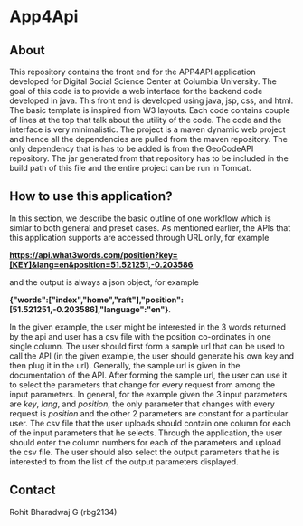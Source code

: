 # App4Api

## About
This repository contains the front end for the APP4API application developed for Digital Social Science Center at Columbia University. The goal of this code is to provide a web interface for the backend code developed in java. This front end is developed using java, jsp, css, and html. The basic template is inspired from W3 layouts. Each code contains couple of lines at the top that talk about the utility of the code. The code and the interface is very minimalistic. The project is a maven dynamic web project and hence all the dependencies are pulled from the maven repository. The only dependency that is has to be added is from the GeoCodeAPI repository. The jar generated from that repository has to be included in the build path of this file and the entire project can be run in Tomcat.

## How to use this application?

In this section, we describe the basic outline of one workflow which is simlar to both general and preset cases. As mentioned earlier, the APIs that this application supports are accessed through URL only, for example

**https://api.what3words.com/position?key=[KEY]&lang=en&position=51.521251,-0.203586** 

and the output is always a json object, for example

**{"words":["index","home","raft"],"position":[51.521251,-0.203586],"language":"en"}**.

In the given example, the user might be interested in the 3 words returned by the api and user has a csv file with the position co-ordinates in one single column. The user should first form a sample url that can be used to call the API (in the given example, the user should generate his own key and then plug it in the url). Generally, the sample url is given in the documentation of the API. After forming the sample url, the user can use it to select the parameters that change for every request from among the input parameters. In general, for the example given the 3 input parameters are *key*, *lang*, and *position*, the only parameter that changes with every request is *position* and the other 2 parameters are constant for a particular user. The csv file that the user uploads should contain one column for each of the input parameters that he selects. Through the application, the user should enter the column numbers for each of the parameters and upload the csv file. The user should also select the output parameters that he is interested to from the list of the output parameters displayed. 

## Contact
Rohit Bharadwaj G (rbg2134)
